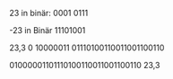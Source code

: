 23 in binär:
0001 0111

-23 in Binär
11101001

23,3
0 10000011 01110100110011001100110

01000001101110100110011001100110 
23,3